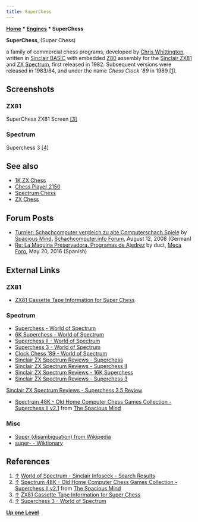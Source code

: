 ```yaml
---
title: SuperChess
---
```

**[Home](Home "Home") \* [Engines](Engines "Engines") \* SuperChess**


**SuperChess**, (Super Chess)  

a family of commercial chess programs, developed by [Chris Whittington](Chris_Whittington "Chris Whittington"), written in [Sinclair BASIC](Basic#Sinclair "Basic") with embedded [Z80](Z80 "Z80") assembly for the [Sinclair ZX81](Sinclair_ZX81 "Sinclair ZX81") and [ZX Spectrum](ZX_Spectrum "ZX Spectrum"), first released in 1982. Subsequent versions were released in 1983/84, and under the name *Chess Clock '89* in 1989 <a id="cite-note-1" href="#cite-ref-1">[1]</a>.



## Screenshots


### ZX81


 [](http://www.zx81stuff.org.uk/zx81/generated/tapeinfo/s/SuperChess%28Softsync%29.html) 
SuperChess ZX81 Screen <a id="cite-note-3" href="#cite-ref-3">[3]</a>



### Spectrum


 [](http://www.worldofspectrum.org/infoseekid.cgi?id=0005007) 
Superchess 3 <a id="cite-note-4" href="#cite-ref-4">[4]</a>



## See also


* [1K ZX Chess](1K_ZX_Chess "1K ZX Chess")
* [Chess Player 2150](Chess_Player_2150 "Chess Player 2150")
* [Spectrum Chess](Spectrum_Chess "Spectrum Chess")
* [ZX Chess](ZX_Chess "ZX Chess")


## Forum Posts


* [Turnier: Schachcomputer vergleich zu alte Computerschach Spiele](http://www.schachcomputer.info/forum/f11/schachcomputer-vergleich-zu-alte-computerschach-spiele-1948-2.html) by [Spacious Mind](The_Spacious_Mind "The Spacious Mind"), [Schachcomputer.info Forum](http://www.schachcomputer.info/forum/portal.php), August 12, 2008 (German)
* [Re: La Máquina Preservadora. Programas de Ajedrez](http://www.foro.meca-web.es/viewtopic.php?f=9&t=72&start=50#p9325) by duct, [Meca Foro](Computer_Chess_Forums "Computer Chess Forums"), May 20, 2016 (Spanish)


## External Links


### ZX81


* [ZX81 Cassette Tape Information for Super Chess](http://www.zx81stuff.org.uk/zx81/generated/tapeinfo/s/SuperChess%28Softsync%29.html)


### Spectrum


* [Superchess - World of Spectrum](http://www.worldofspectrum.org/infoseekid.cgi?id=0023830)
* [6K Superchess - World of Spectrum](http://www.worldofspectrum.org/infoseekid.cgi?id=0005005)
* [Superchess II - World of Spectrum](http://www.worldofspectrum.org/infoseekid.cgi?id=0005006)
* [Superchess 3 - World of Spectrum](http://www.worldofspectrum.org/infoseekid.cgi?id=0005007)
* [Clock Chess '89 - World of Spectrum](http://www.worldofspectrum.org/infoseekid.cgi?id=0000992)
* [Sinclair ZX Spectrum Reviews - Superchess](http://www.zxspectrumreviews.co.uk/Details.aspx?gid=5591)
* [Sinclair ZX Spectrum Reviews - Superchess II](http://www.zxspectrumreviews.co.uk/Details.aspx?gid=5592)
* [Sinclair ZX Spectrum Reviews - 16K Superchess](http://www.zxspectrumreviews.co.uk/Details.aspx?gid=7139)
* [Sinclair ZX Spectrum Reviews - Superchess 3](http://www.zxspectrumreviews.co.uk/Details.aspx?gid=5593)


 [Sinclair ZX Spectrum Reviews - Superchess 3.5 Review](http://www.zxspectrumreviews.co.uk/Review.aspx?rid=5513&gid=5595)
* [Spectrum 48K - Old Home Computer Chess Games Collection - Superchess II v2.1](http://www.spacious-mind.com/html/spectrum_48k_superchess_ii_v2_.html) from [The Spacious Mind](The_Spacious_Mind "The Spacious Mind")


### Misc


* [Super (disambiguation) from Wikipedia](https://en.wikipedia.org/wiki/Super)
* [super- - Wiktionary](http://en.wiktionary.org/wiki/super-)


## References


1. <a id="cite-ref-1" href="#cite-note-1">↑</a> [World of Spectrum - Sinclair Infoseek - Search Results](http://www.worldofspectrum.org/infoseek.cgi?regexp=%5Eg108$&phrase&loadpics=1)
2. <a id="cite-ref-2" href="#cite-note-2">↑</a> [Spectrum 48K - Old Home Computer Chess Games Collection - Superchess II v2.1](http://www.spacious-mind.com/html/spectrum_48k_superchess_ii_v2_.html) from [The Spacious Mind](The_Spacious_Mind "The Spacious Mind")
3. <a id="cite-ref-3" href="#cite-note-3">↑</a> [ZX81 Cassette Tape Information for Super Chess](http://www.zx81stuff.org.uk/zx81/generated/tapeinfo/s/SuperChess%28Softsync%29.html)
4. <a id="cite-ref-4" href="#cite-note-4">↑</a> [Superchess 3 - World of Spectrum](http://www.worldofspectrum.org/infoseekid.cgi?id=0005007)

**[Up one Level](Engines "Engines")**







 
